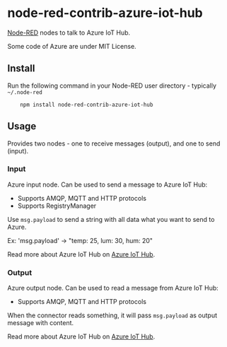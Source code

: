 node-red-contrib-azure-iot-hub
==============================

<a href="http://nodered.org" target="_new">Node-RED</a> nodes to talk to Azure IoT Hub.

Some code of Azure are under MIT License.

Install
-------

Run the following command in your Node-RED user directory - typically `~/.node-red`

        npm install node-red-contrib-azure-iot-hub

Usage
-----

Provides two nodes - one to receive messages (output), and one to send (input).

### Input

Azure input node. Can be used to send a message to Azure IoT Hub:

 - Supports AMQP, MQTT and HTTP protocols
 - Supports RegistryManager

Use `msg.payload` to send a string with all data what you want to send to Azure.

Ex: 'msg.payload' -> "temp: 25, lum: 30, hum: 20"

Read more about Azure IoT Hub on <a href="https://azure.microsoft.com/en-us/documentation/services/iot-hub/">Azure IoT Hub</a>.


### Output

Azure output node. Can be used to read a message from Azure IoT Hub:

 - Supports AMQP, MQTT and HTTP protocols

When the connector reads something, it will pass <code>msg.payload</code> as output message with content.

Read more about Azure IoT Hub on <a href="https://azure.microsoft.com/en-us/documentation/services/iot-hub/">Azure IoT Hub</a>.
